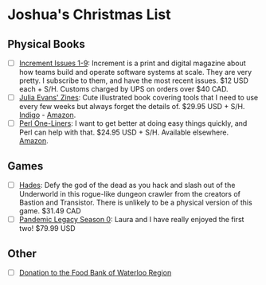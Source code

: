 # Joshua's Christmas List

## Physical Books

- [ ] [Increment Issues 1-9](https://store.increment.com): Increment is a print and digital magazine about how teams build and operate software systems at scale. They are very pretty. I subscribe to them, and have the most recent issues. $12 USD each + S/H. Customs charged by UPS on orders over $40 CAD.
- [ ] [Julia Evans' Zines](https://nostarch.com/linuxtoolbox): Cute illustrated book covering tools that I need to use every few weeks but always forget the details of. $29.95 USD + S/H. [Indigo](https://www.chapters.indigo.ca/en-ca/books/your-linux-toolbox-a-zine/9781593279776-item.html) - [Amazon](https://www.amazon.ca/gp/product/1593279779).
- [ ] [Perl One-Liners](https://nostarch.com/perloneliners): I want to get better at doing easy things quickly, and Perl can help with that. $24.95 USD + S/H. Available elsewhere. [Amazon](https://www.amazon.ca/Perl-One-Liners-Programs-That-Things/dp/159327520X).

## Games

- [ ] [Hades](https://www.nintendo.com/games/detail/hades-switch/): Defy the god of the dead as you hack and slash out of the Underworld in this rogue-like dungeon crawler from the creators of Bastion and Transistor. There is unlikely to be a physical version of this game. $31.49 CAD
- [ ] [Pandemic Legacy Season 0](https://www.zmangames.com/en/products/pandemic-legacy-season-0/): Laura and I have really enjoyed the first two! $79.99 USD

## Other

- [ ] [Donation to the Food Bank of Waterloo Region](https://www.thefoodbank.ca/)
